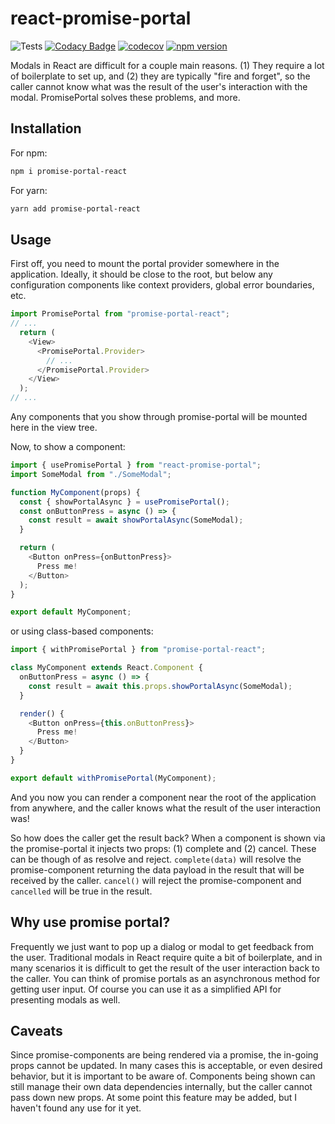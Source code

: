 # react-promise-portal

![Tests](https://github.com/rpenfold/react-promise-portal/workflows/Test/badge.svg)
[![Codacy Badge](https://api.codacy.com/project/badge/Grade/764ac4b03e3340e39a9041ba50fb7727)](https://app.codacy.com/manual/rpenfold/react-promise-portal?utm_source=github.com&utm_medium=referral&utm_content=rpenfold/react-promise-portal&utm_campaign=Badge_Grade_Dashboard)
[![codecov](https://codecov.io/gh/rpenfold/react-promise-portal/branch/master/graph/badge.svg)](https://codecov.io/gh/rpenfold/react-promise-portal)
[![npm version](https://badge.fury.io/js/promise-portal-react.svg)](https://badge.fury.io/js/promise-portal-react)

Modals in React are difficult for a couple main reasons. (1) They require a lot of boilerplate to set up, and (2) they are typically "fire and forget", so the caller cannot know what was the result of the user's interaction with the modal. PromisePortal solves these problems, and more.

## Installation

For npm:

```bash
npm i promise-portal-react
```

For yarn:

```bash
yarn add promise-portal-react
```

## Usage

First off, you need to mount the portal provider somewhere in the application. Ideally, it should be close to the root, but below any configuration components like context providers, global error boundaries, etc.

```javascript
import PromisePortal from "promise-portal-react";
// ...
  return (
    <View>
      <PromisePortal.Provider>
        // ...
      </PromisePortal.Provider>
    </View>
  );
// ...
```

Any components that you show through promise-portal will be mounted here in the view tree.

Now, to show a component:

```javascript
import { usePromisePortal } from "react-promise-portal";
import SomeModal from "./SomeModal";

function MyComponent(props) {
  const { showPortalAsync } = usePromisePortal();
  const onButtonPress = async () => {
    const result = await showPortalAsync(SomeModal);
  }

  return (
    <Button onPress={onButtonPress}>
      Press me!
    </Button>
  );
}

export default MyComponent;
```

or using class-based components:

```javascript
import { withPromisePortal } from "promise-portal-react";

class MyComponent extends React.Component {
  onButtonPress = async () => {
    const result = await this.props.showPortalAsync(SomeModal);
  }

  render() {
    <Button onPress={this.onButtonPress}>
      Press me!
    </Button>
  }
}

export default withPromisePortal(MyComponent);
```

And you now you can render a component near the root of the application from anywhere, and the caller knows what the result of the user interaction was!

So how does the caller get the result back? When a component is shown via the promise-portal it injects two props: (1) complete and (2) cancel. These can be though of as resolve and reject. `complete(data)` will resolve the promise-component returning the data payload in the result that will be received by the caller. `cancel()` will reject the promise-component and `cancelled` will be true in the result.

## Why use promise portal?

Frequently we just want to pop up a dialog or modal to get feedback from the user. Traditional modals in React require quite a bit of boilerplate, and in many scenarios it is difficult to get the result of the user interaction back to the caller. You can think of promise portals as an asynchronous method for getting user input. Of course you can use it as a simplified API for presenting modals as well.

## Caveats

Since promise-components are being rendered via a promise, the in-going props cannot be updated. In many cases this is acceptable, or even desired behavior, but it is important to be aware of. Components being shown can still manage their own data dependencies internally, but the caller cannot pass down new props. At some point this feature may be added, but I haven't found any use for it yet.
